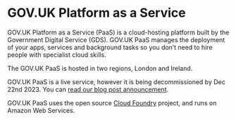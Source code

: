 # GOV.UK Platform as a Service

GOV.UK Platform as a Service (PaaS) is a cloud-hosting platform built by the Government Digital Service (GDS). GOV.UK PaaS manages the deployment of your apps, services and background tasks so you don’t need to hire people with specialist cloud skills.

The GOV.UK PaaS is hosted in two regions, London and Ireland.

GOV.UK PaaS is a live service, however it is being decommissioned by Dec 22nd 2023. You can [read our blog post announcement](https://gds.blog.gov.uk/2022/07/12/why-weve-decided-to-decommission-gov-uk-paas-platform-as-a-service/).

GOV.UK PaaS uses the open source [Cloud Foundry](https://www.cloudfoundry.org/) project, and runs on Amazon Web Services.